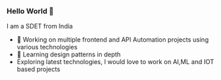 ### Hello World 👋
I am a SDET from India 

- 🔭 Working on multiple frontend and API Automation projects using various technologies
- 🌱 Learning design patterns in depth
- Exploring latest technologies, I would love to work on AI,ML and IOT based projects
<br>
